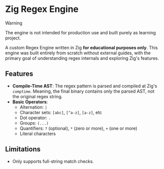 # Zig Regex Engine

> [!WARNING]
> The engine is not intended for production use and built purely as learning project.

A custom Regex Engine written in Zig **for educational purposes only**. This engine
was built entirely from scratch without external guides, with the primary goal
of understanding regex internals and exploring Zig's features.

## Features

- **Compile-Time AST**: The regex pattern is parsed and compiled at Zig's
  `comptime`. Meaning, the final binary contains only the parsed AST, not
  the original regex string.
- **Basic Operators**:
  - Alternation: `|`
  - Character sets: `[abc]`, `[^a-z]`, `[a-z]`, etc
  - Dot operator: `.`
  - Groups: `(...)`
  - Quantifiers: `?` (optional), `*` (zero or more), `+` (one or more)
  - Literal characters

## Limitations

- Only supports full-string match checks.
